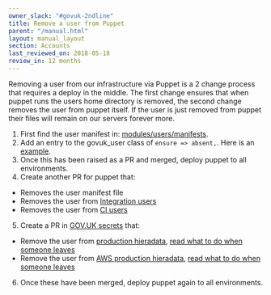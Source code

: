 ```yaml
---
owner_slack: "#govuk-2ndline"
title: Remove a user from Puppet
parent: "/manual.html"
layout: manual_layout
section: Accounts
last_reviewed_on: 2018-05-18
review_in: 12 months
---
```


Removing a user from our infrastructure via Puppet is a 2 change process that
requires a deploy in the middle. The first change ensures that when puppet
runs the users home directory is removed, the second change removes the
user from puppet itself. If the user is just removed from puppet their files
will remain on our servers forever more.

1. First find the user manifest in: [modules/users/manifests][manifest-path].
2. Add an entry to the govuk_user class of `ensure => absent,`. Here is an
   [example][absent-example].
3. Once this has been raised as a PR and merged, deploy puppet to all
   environments.
4. Create another PR for puppet that:
  - Removes the user manifest file
  - Removes the user from [Integration users][integration-users]
  - Removes the user from [CI users][ci-users]
5. Create a PR in [GOV.UK secrets][govuk-secrets] that:
  - Remove the user from [production hieradata][production-hieradata], [read what to do when someone leaves][what-to-do-when-someone-leaves]
  - Remove the user from [AWS production hieradata][aws-production-hieradata], [read what to do when someone leaves][what-to-do-when-someone-leaves]
6. Once these have been merged, deploy puppet again to all environments.

[what-to-do-when-someone-leaves]: https://docs.publishing.service.gov.uk/manual/encrypted-hiera-data.html#what-to-do-when-someone-leaves
[manifest-path]: https://github.com/alphagov/govuk-puppet/tree/master/modules/users/manifests
[absent-example]: https://github.com/alphagov/govuk-puppet/commit/0757bad41ed577f15c7f5d9e508f55e78c612ddb
[integration-users]: https://github.com/alphagov/govuk-puppet/blob/master/hieradata_aws/integration.yaml
[ci-users]: https://github.com/alphagov/govuk-puppet/blob/master/hieradata/integration.yaml
[govuk-secrets]: https://github.com/alphagov/govuk-secrets
[production-hieradata]: https://github.com/alphagov/govuk-secrets/tree/master/puppet/hieradata
[aws-production-hieradata]: https://github.com/alphagov/govuk-secrets/tree/master/puppet_aws/hieradata
